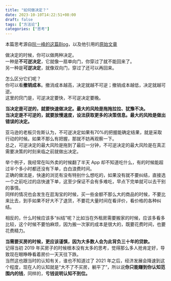 ```yaml
---
title: "如何做决定？"
date: 2023-10-10T14:22:51+08:00
draft: false
tags: ["方法论"]
categories: ["思考"]
---
```

本篇思考源自[阮一峰的这篇Blog](https://www.ruanyifeng.com/blog/2023/09/weekly-issue-272.html)，以及他引用的[原始文章](https://fs.blog/reversible-irreversible-decisions/)

做决定的时候，你可以做两种决定。  
一种是**不可逆决定**，它就像一扇单向门，你穿过了就不能回来了。  
另一种是**可逆决定**，就像双向门，穿过了还可以再回来。  

怎么区分它们呢？  
你可以看**撤销成本**。撤消成本越高，决定就越不可逆；撤销成本越低，决定就越可逆。  
这里的窍门是，可逆决定要快，不可逆决定要晚。  

**当决定是可逆的，就要快速做决定。最大的风险是拖拖拉拉、犹豫不决。**  
**当决定是不可逆的，就要放慢速度，设法获取更多的决策信息。最大的风险是做出错误的决定。**  

亚马逊的老板贝佐斯认为，不可逆决定如果有70%的把握能确定结果，就是采取行动的时候。如果不那么有把握，那就不妨再观察一下。  
总之，可逆决定的最大风险是拖到了最后一分钟，不可逆决定的最大风险是在真正需要决策的时刻来临之前就做出决定。  

举个例子，我经常在叫外卖的时候翻了半天 App 却不知道吃什么，有的时候能超过半个多小时都还没有下单，白白浪费时间。  
正确的做法是，快速的浏览有没有特别什么想吃的，如果没有就不要纠结，直接选一个之前吃过的店快速下单，这至少保证不会有多难吃，早点下完单就可以去干别的事情。  
同样的情况也会发生在逛淘宝的时候，买一些金额不那么大的商品的时候，不要比来比去，到手如果不好大不了退货，不要花大量时间在看评价，看价格的各种纠结。  

相反的，什么时候应该多“纠结”呢？比如当在外租房需要搬家的时候，应该多看多比较，这个时候不要怕麻烦，因为搬一次家的成本是很大的，既要花费时间，也要花费精力。  

**当需要买房的时候，更应该谨慎，因为大多数人会为此背负三十年的贷款。**  
记得当初 2019 年买房子的时候根本没有太多的思考，觉得那么多人抢肯定好，导致现在眼睁睁看着房价一天天往下跌。  
当然这也跟当时的认知有关，谁也不知道过了 2021 年之后，经济发展会降速到这个程度，现在人的认知就是“大不了不买房，躺平了”，所以说**你只能赚到你认知范围内的钱**，同样的，**亏钱说明认知不到位。**
